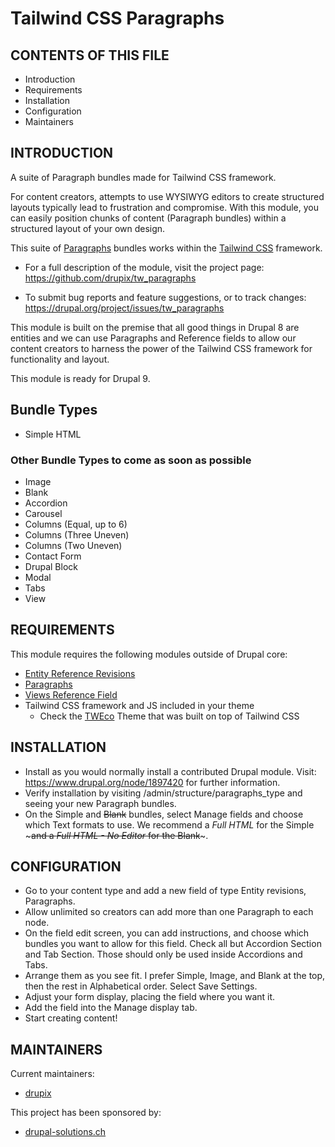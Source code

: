 # Tailwind CSS Paragraphs

## CONTENTS OF THIS FILE

* Introduction
* Requirements
* Installation
* Configuration
* Maintainers

## INTRODUCTION

A suite of Paragraph bundles made for Tailwind CSS framework.

For content creators, attempts to use WYSIWYG editors to create structured
layouts typically lead to frustration and compromise. With this module, you can
easily position chunks of content (Paragraph bundles) within a structured
layout of your own design.

This suite of [Paragraphs](https://www.drupal.org/project/paragraphs) bundles
works within the [Tailwind CSS](https://tailwindcss.com/) framework.

* For a full description of the module, visit the project page:
  <https://github.com/drupix/tw_paragraphs>

* To submit bug reports and feature suggestions, or to track changes:
  <https://drupal.org/project/issues/tw_paragraphs>

This module is built on the premise that all good things in Drupal 8 are
entities and we can use Paragraphs and Reference fields to allow our content
creators to harness the power of the Tailwind CSS framework for functionality
and layout.

This module is ready for Drupal 9.

## Bundle Types

* Simple HTML

### Other Bundle Types to come as soon as possible

* Image
* Blank
* Accordion
* Carousel
* Columns (Equal, up to 6)
* Columns (Three Uneven)
* Columns (Two Uneven)
* Contact Form
* Drupal Block
* Modal
* Tabs
* View

<!--
**Backgrounds:**

Each Paragraph has width and background color options. Included are over 50
background colors and five empty background classes for you to customize in
your own theme.

**Widths:**

* Tiny - col-4, offset-4
* Narrow - col-6, offset-3
* Medium - col-8, offset-2
* Wide - col-10, offset-1
* Full - col-12
-->

## REQUIREMENTS

This module requires the following modules outside of Drupal core:

* [Entity Reference Revisions](https://www.drupal.org/project/entity_reference_revisions)
* [Paragraphs](https://www.drupal.org/project/paragraphs)
* [Views Reference Field](https://www.drupal.org/project/viewsreference)
* Tailwind CSS framework and JS included in your theme
  * Check the [TWEco](https://github.com/drupix/tweco) Theme that was built
    on top of Tailwind CSS

## INSTALLATION

* Install as you would normally install a contributed Drupal module. Visit:
  <https://www.drupal.org/node/1897420> for further information.
* Verify installation by visiting /admin/structure/paragraphs_type and seeing
  your new Paragraph bundles.
* On the Simple and ~~Blank~~ bundles, select Manage fields and choose which Text
  formats to use.
  We recommend a *Full HTML* for the Simple ~~~and a *Full HTML - No Editor* for
  the Blank~~~.

## CONFIGURATION

* Go to your content type and add a new field of type Entity revisions,
   Paragraphs.
* Allow unlimited so creators can add more than one Paragraph to each node.
* On the field edit screen, you can add instructions, and choose which
   bundles you want to allow for this field. Check all but Accordion Section and
   Tab Section. Those should only be used inside Accordions and Tabs.
* Arrange them as you see fit. I prefer Simple, Image, and Blank at the top,
   then the rest in Alphabetical order. Select Save Settings.
* Adjust your form display, placing the field where you want it.
* Add the field into the Manage display tab.
* Start creating content!

## MAINTAINERS

Current maintainers:

* [drupix](https://www.drupal.org/u/drupix)

This project has been sponsored by:

* [drupal-solutions.ch](https://drupal-solutions.ch)
